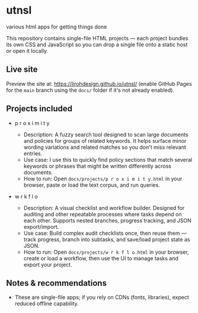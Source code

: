 # utnsl
various html apps for getting things done

This repository contains single-file HTML projects — each project bundles its own CSS and JavaScript so you can drop a single file onto a static host or open it locally.

## Live site

Preview the site at: https://lirohdesign.github.io/utnsl/ (enable GitHub Pages for the `main` branch using the `docs/` folder if it's not already enabled).

## Projects included

- p r o x i m i t y
  - Description: A fuzzy search tool designed to scan large documents and policies for groups of related keywords. It helps surface minor wording variations and related matches so you don't miss relevant entries.
  - Use case: I use this to quickly find policy sections that match several keywords or phrases that might be written differently across documents.
  - How to run: Open `docs/projects/p r o x i m i t y.html` in your browser, paste or load the text corpus, and run queries.

- w r k f l o
  - Description: A visual checklist and workflow builder. Designed for auditing and other repeatable processes where tasks depend on each other. Supports nested branches, progress tracking, and JSON export/import.
  - Use case: Build complex audit checklists once, then reuse them — track progress, branch into subtasks, and save/load project state as JSON.
  - How to run: Open `docs/projects/w r k f l o.html` in your browser, create or load a workflow, then use the UI to manage tasks and export your project.

## Notes & recommendations

- These are single-file apps; if you rely on CDNs (fonts, libraries), expect reduced offline capability.

